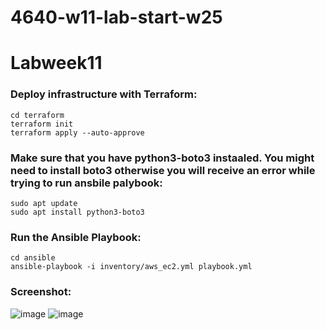 # 4640-w11-lab-start-w25

# Labweek11

### Deploy infrastructure with Terraform:
```
cd terraform
terraform init
terraform apply --auto-approve
```

### Make sure that you have python3-boto3 instaaled. You might need to install boto3 otherwise you will receive an error while trying to run ansbile palybook:
```
sudo apt update
sudo apt install python3-boto3
```

### Run the Ansible Playbook:
```
cd ansible
ansible-playbook -i inventory/aws_ec2.yml playbook.yml
```

### Screenshot:
![image](Lab-11-1.jpg)
![image](Lab-11-2.jpg)
